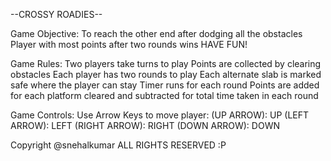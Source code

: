 --CROSSY ROADIES--

Game Objective:
To reach the other end after dodging all the obstacles
Player with most points after two rounds wins
HAVE FUN!

Game Rules:
Two players take turns to play
Points are collected by clearing obstacles
Each player has two rounds to play
Each alternate slab is marked safe where the player can stay
Timer runs for each round
Points are added for each platform cleared and subtracted for total time taken in each round

Game Controls:
Use Arrow Keys to move player:
(UP ARROW): UP
(LEFT ARROW): LEFT
(RIGHT ARROW): RIGHT
(DOWN ARROW): DOWN


Copyright @snehalkumar
ALL RIGHTS RESERVED :P

